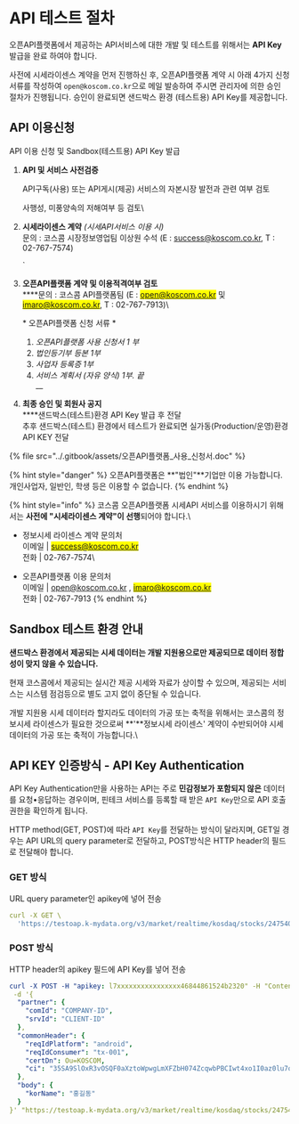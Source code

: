 # API 테스트 절차

오픈API플랫폼에서 제공하는 API서비스에 대한 개발 및 테스트를 위해서는  **API Key** 발급을 완료 하여야 합니다.

사전에 시세라이센스 계약을 먼저 진행하신 후, 오픈API플랫폼 계약 시 아래 4가지 신청 서류를 작성하여 `open@koscom.co.kr`으로 메일 발송하여 주시면 관리자에 의한 승인 절차가 진행됩니다. 승인이 완료되면 샌드박스 환경 (테스트용) API Key를 제공합니다.



## API 이용신청

API 이용 신청 및 Sandbox(테스트용) API Key 발급

1.  **API 및 서비스 사전검증**

    API구독(사용) 또는 API게시(제공) 서비스의 자본시장 발전과 관련 여부 검토

    사행성, 미풍양속의 저해여부 등 검토\

2.  **시세라이센스 계약** _(시세API서비스 이용 시)_\
    문의 : 코스콤 시장정보영업팀 이상원 수석 (E : [success@koscom.co.kr](mailto:success@koscom.co.kr), T : 02-767-7574)

    ​\`
3.  **오픈API플랫폼 계약 및 이용적격여부 검토**\
    ****문의 : 코스콤 API플랫폼팀 (E : <mark style="color:blue;">open@koscom.co.kr</mark> 및 <mark style="color:blue;">imaro@koscom.co.kr</mark>, T : 02-767-7913)\


    \* 오픈API플랫폼 신청 서류 \*

    1. _오픈API플랫폼 사용 신청서 1 부_
    2. _법인등기부 등본 1부_
    3. _사업자 등록증 1부_
    4. _서비스 계획서 (자유 양식) 1부. 끝_\
       __
4. **최종 승인 및 회원사 공지**\
   ****샌드박스(테스트)환경 API Key 발급 후 전달\
   추후 샌드박스(테스트) 환경에서 테스트가 완료되면 실가동(Production/운영)환경 API KEY 전달

{% file src="../.gitbook/assets/오픈API플랫폼_사용_신청서.doc" %}

{% hint style="danger" %}
오픈API플랫폼은 **"법인"**기업만 이용 가능합니다. \
개인사업자, 일반인, 학생 등은 이용할 수 없습니다.
{% endhint %}

{% hint style="info" %}
코스콤 오픈API플랫폼 시세API 서비스를 이용하시기 위해서는 **사전에  "시세라이센스 계약"이 선행**되어야 합니다.\


* 정보시세 라이센스 계약 문의처\
  이메일   |    <mark style="color:blue;">success@koscom.co.kr</mark>\
  전화       |    02-767-7574\

* 오픈API플랫폼 이용 문의처\
  &#x20;이메일  |    [open@koscom.co.kr](mailto:open@koscom.co.kr) , <mark style="color:blue;">imaro@koscom.co.kr</mark>\
  &#x20;전화      |    02-767-7913
{% endhint %}



## Sandbox 테스트 환경 안내

**샌드박스 환경에서 제공되는 시세 데이터는 개발 지원용으로만 제공되므로 데이터 정합성이 맞지 않을 수 있습니다.**

현재 코스콤에서 제공되는 실시간 제공 시세와 자료가 상이할 수 있으며, 제공되는 서비스는 시스템 점검등으로 별도 고지 없이 중단될 수 있습니다.

개발 지원용 시세 데이터라 할지라도 데이터의 가공 또는 축적을 위해서는 코스콤의 정보시세 라이센스가 필요한 것으로써 **'**정보시세 라이센스' 계약이 수반되어야 시세 데이터의 가공 또는 축적이 가능합니다.\




## API KEY 인증방식 - API Key Authentication



API Key Authentication만을 사용하는 API는 주로 **민감정보가 포함되지 않은** 데이터를 요청•응답하는 경우이며, 핀테크 서비스를 등록할 때 받은 `API Key`만으로 API 호출권한을 확인하게 됩니다.

HTTP method(GET, POST)에 따라 `API Key`를 전달하는 방식이 달라지며, GET일 경우는 API URL의 query parameter로 전달하고, POST방식은 HTTP header의 필드로 전달해야 합니다.&#x20;

### GET 방식

URL query parameter인 apikey에 넣어 전송

```yaml
curl -X GET \
  'https://testoap.k-mydata.org/v3/market/realtime/kosdaq/stocks/247540/price?apikey=l7xxxxxxxxxxxxxx48c982eb192ac98e206'
```

### POST 방식

HTTP header의 apikey 필드에 API Key를 넣어 전송

```yaml
curl -X POST -H "apikey: l7xxxxxxxxxxxxxxxx46844861524b2320" -H "Content-Type: application/json" -H "Cache-Control: no-cache" -H 
 -d '{
  "partner": {
    "comId": "COMPANY-ID",
    "srvId": "CLIENT-ID"
  },
  "commonHeader": {
    "reqIdPlatform": "android",
    "reqIdConsumer": "tx-001",
    "certDn": Ou=KOSCOM,
    "ci": "35SA9SlOxR3vOSQF0aXztoWpwgLmXFZbH074ZcqwbPBCIwt4xo1I0az0lu7qp5nuDRs78QNJxAnZk5SP/XB8Yw=="
  },
  "body": {
    "korName": "홍길동"
  }
}' "https://testoap.k-mydata.org/v3/market/realtime/kosdaq/stocks/247540/price"
```



